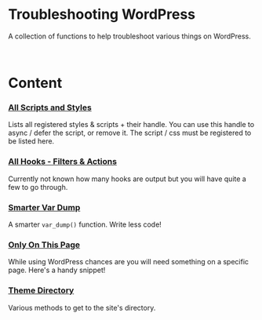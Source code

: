 # Troubleshooting WordPress

A collection of functions to help troubleshoot various things on WordPress. 

<br>

# Content

### [All Scripts and Styles](registered-style-script.php)
Lists all registered styles & scripts + their handle. You can use this handle to async / defer the script, or remove it. The script / css must be registered to be listed here.

### [All Hooks - Filters & Actions](actions-filters.php)
Currently not known how many hooks are output but you will have quite a few to go through.

### [Smarter Var Dump](v_dump.php)
A smarter `var_dump()` function. Write less code!

### [Only On This Page](current-page.php)
While using WordPress chances are you will need something on a specific page. Here's a handy snippet!

### [Theme Directory](theme-directory.php)
Various methods to get to the site's directory.
